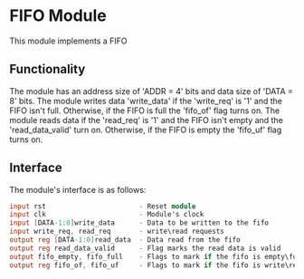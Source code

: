# FIFO Module

This module implements a FIFO 

## Functionality
The module has an address size of 'ADDR = 4' bits and data size of 'DATA = 8' bits.
The module writes data 'write_data' if the 'write_req' is '1' and the FIFO isn't full. Otherwise, if the FIFO is full the 'fifo_of' flag turns on.
The module reads data if the 'read_req' is '1' and the FIFO isn't empty and the 'read_data_valid' turn on. Otherwise, if the FIFO is empty the 'fifo_uf' flag turns on.

## Interface
The module's interface is as follows:
```verilog
input rst                       - Reset module
input clk                       - Module's clock
input [DATA-1:0]write_data      - Data to be written to the fifo
input write_req, read_req       - write\read requests
output reg [DATA-1:0]read_data  - Data read from the fifo
output reg read_data_valid      - Flag marks the read data is valid
output fifo_empty, fifo_full    - Flags to mark if the fifo is empty\full
output reg fifo_of, fifo_uf     - Flags to mark if the fifo is write\read requests cause overflow\underflow
```
